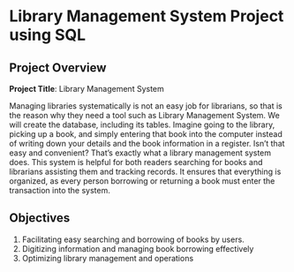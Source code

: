 
# Library Management System Project using SQL
## Project Overview

**Project Title**: Library Management System  

Managing libraries systematically is not an easy job for librarians, so that is the reason why they need a tool such as Library Management System.
We will create the database, including its tables. Imagine going to the library, picking up a book, and simply entering that book into the computer instead of writing down your details and the book information in a register. Isn’t that easy and convenient? That’s exactly what a library management system does. This system is helpful for both readers searching for books and librarians assisting them and tracking records. It ensures that everything is organized, as every person borrowing or returning a book must enter the transaction into the system.

## Objectives

1. Facilitating easy searching and borrowing of books by users.
2. Digitizing information and managing book borrowing effectively
3. Optimizing library management and operations



